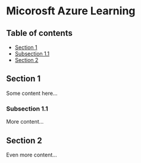 # Micorosft Azure Learning

## Table of contents

-   [Section 1](#section-1)
-   [Subsection 1.1](#subsection-11)
-   [Section 2](#section-2)


## Section 1<a name="section-1"></a>
Some content here...

### Subsection 1.1<a name="subsection-1-1"></a>
More content...

## Section 2<a name="section-2"></a>
Even more content...
